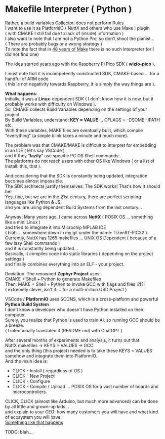 # Makefile Interpreter ( Python )

Rather, a build variables Collector, does not perform Rules<br>
I want to use it as PlatformIO ( NuttX and others who use Maке ) plugin<br>
( with CMAKE I still fail due to lack of (inside) information )<br>
I also want to note that I am not a Python Pro, so don't shoot the pianist...<br>
( There are probably bugs or a wrong strategy )<br>
To note the fact that in [48 years of Make](https://en.wikipedia.org/wiki/Make_(software)) there is no such interpreter (or I did not find one)

The idea started years ago with the Raspberry Pi Pico SDK ( **wizio-pico** ).<br>

I must note that it is incompetently constructed SDK, CMAKE-based ... for a handful of ARM code<br>
( this is not negativity towards Raspberry, it is simply the way things are ).<br>

**What happens**:<br>
Initially, it was a **Linux**-dependent SDK ( I don't know how it is now, but it probably works with difficulty on Windows ).<br>
So, CMAKE collects Build Variables depending on the settings of your project.<br>
By Build Variables, understand: **KEY = VALUE** ... CFLAGS = -DSOME -IPATH etc.<br>
With these variables, MAKE files are eventually built, which compile "everything" (a simple blink takes a minute and much more).<br>

The problem was that CMAKE/MAKE is difficult to interpret for embedding in an IDE  ( let's say VSCode )<br>
and if they "**lazily**" use specific PC OS Shell commands:<br>
The platforms do not reach users with other OS like Windows ( or a list of Install: this, that ).<br>

And considering that the SDK is constantly being updated, integration becomes almost impossible.<br>
The SDK architects justify themselves: The SDK works! That's how it should be!<br>
Yes, fine, but we are in the 21st century, there are perfect scripting languages like Python & JS,<br>
and you are using dependent Build Systems from the last century...<br>

Anyway! Many years ago, I came across **NuttX** ( POSIX OS ... something like a mini Linux )<br>
and tried to integrate it into Microchip MPLAB IDE<br>
( blah ... somewhere down in my git under the name: TizenRT-PIC32 ).<br>
Currently, NuttX has 1265 makefiles ... UNIX OS Dependent ( because of a few lazy Shell commands )<br>
and it is constantly being updated...<br>
Basically, it compiles code into static libraries ( depending on the project settings )<br>
and finally combines everything into an ELF - your project.<br>

Deviation: The renowned **Zephyr Project** uses:<br>
CMAKE + Shell + Python to generate Makefiles<br>
Then: MAKE + Shell + Python to invoke GCC with flags and files !?!?!<br>
( extremely clever, isn't it ... for a multi-million USD Project )<br>

VSCode / **PlatformIO** uses SCONS, which is a cross-platform and powerful **Python Build System**<br>
I don't know a developer who doesn't have Python installed on their computer.<br>
Surely, you realize that Python is used to train AI, so running GCC should be a breeze.<br>
( I intentionally translated it (README.md) with ChatGPT )

After several months of experiments and analysis, it turns out that <br>
NuttX makefiles -> KEYS = VALUES -> GCC<br>
and the only thing (this project) needed is to take these KEYS = VALUES somehow and integrate them into PlatformIO.<br>
And the main idea is:<br>

* CLICK - Install ( regardless of OS )
* CLICK - New Project
* CLICK - Configure
* CLICK - Compile / Upload ... POSIX OS for a vast number of boards and microcontrollers.

CLICK, CLICK (almost like Arduino, but much more advanced) can be done by all little and grown-up kids...<br>
and explain to your CEO: how many customers you will have and what kind of ecosystem you will have.<br>
[Something like that happens](https://www.youtube.com/watch?v=esO7zpXCDjs&ab_channel=GeorgiAngelov)

TODO: blah...
